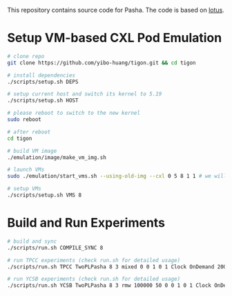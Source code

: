 This repository contains source code for Pasha. The code is based on [lotus](https://github.com/DBOS-project/lotus).

# Setup VM-based CXL Pod Emulation

```sh
# clone repo
git clone https://github.com/yibo-huang/tigon.git && cd tigon

# install dependencies
./scripts/setup.sh DEPS

# setup current host and switch its kernel to 5.19
./scripts/setup.sh HOST

# please reboot to switch to the new kernel
sudo reboot

# after reboot
cd tigon

# build VM image
./emulation/image/make_vm_img.sh

# launch VMs
sudo ./emulation/start_vms.sh --using-old-img --cxl 0 5 8 1 1 # we will launch 8 VMs each with 5 cores

# setup VMs
./scripts/setup.sh VMS 8
```

# Build and Run Experiments

```sh
# build and sync
./scripts/run.sh COMPILE_SYNC 8

# run TPCC experiments (check run.sh for detailed usage)
./scripts/run.sh TPCC TwoPLPasha 8 3 mixed 0 0 1 0 1 Clock OnDemand 200000000 1 WriteThrough None 30 0 BLACKHOLE 20000 0 0

# run YCSB experiments (check run.sh for detailed usage)
./scripts/run.sh YCSB TwoPLPasha 8 3 rmw 100000 50 0 0 1 0 1 Clock OnDemand 200000000 1 WriteThrough NonPart 30 0 BLACKHOLE 20000 0 0
```
